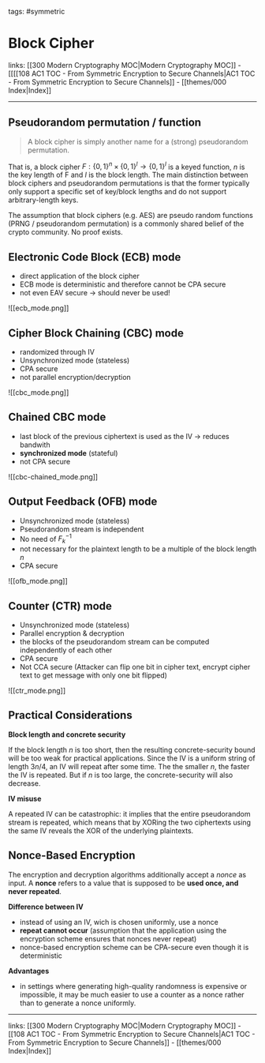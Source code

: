 tags: #symmetric

# Block Cipher

links:  [[300 Modern Cryptography MOC|Modern Cryptography MOC]] - [[[[108 AC1 TOC - From Symmetric Encryption to Secure Channels|AC1 TOC - From Symmetric Encryption to Secure Channels]] - [[themes/000 Index|Index]]

---
## Pseudorandom permutation / function

> A block cipher is simply another name for a (strong) pseudorandom permutation.

That is, a block cipher $F : \{0, 1\}^n \times \{0, 1\}^l \rightarrow \{0, 1\}^l$ is a keyed function, $n$ is the key length of F and $l$ is the block length.
The main distinction between block ciphers and pseudorandom permutations is that the former typically only support a specific set of key/block lengths and do not support arbitrary-length keys.

The assumption that block ciphers (e.g. AES) are pseudo random functions (PRNG / pseudorandom permutation) is a commonly shared belief of the crypto community. No proof exists.

## Electronic Code Block (ECB) mode

- direct application of the block cipher
- ECB mode is deterministic and therefore cannot be CPA secure
- not even EAV secure $\rightarrow$ should never be used!

![[ecb_mode.png]]

## Cipher Block Chaining (CBC) mode

- randomized through IV
- Unsynchronized mode (stateless)
- CPA secure
- not parallel encryption/decryption

![[cbc_mode.png]]

## Chained CBC mode

- last block of the previous ciphertext is used as the IV $\rightarrow$ reduces bandwith
- **synchronized mode** (stateful)
- not CPA secure

![[cbc-chained_mode.png]]

## Output Feedback (OFB) mode

- Unsynchronized mode (stateless)
- Pseudorandom stream is independent
- No need of $F_k^{-1}$
- not necessary for the plaintext length to be a multiple of the block length $n$
- CPA secure

![[ofb_mode.png]]

## Counter (CTR) mode

- Unsynchronized mode (stateless)
- Parallel encryption & decryption
- the blocks of the pseudorandom stream can be computed independently of each other
- CPA secure
- Not CCA secure (Attacker can flip one bit in cipher text, encrypt cipher text to get message with only one bit flipped)

![[ctr_mode.png]]

## Practical Considerations

**Block length and concrete security**

If the block length $n$ is too short, then the resulting concrete-security bound will be too weak for practical applications. Since the IV is a uniform string of length $3n/4$, an IV will repeat after some time. The the smaller $n$, the faster the IV is repeated. But if $n$ is too large, the concrete-security will also decrease.

**IV misuse**

A repeated IV can be catastrophic: it implies that the entire pseudorandom stream is repeated, which means that by XORing the two ciphertexts using the same IV reveals the XOR of the underlying plaintexts.

## Nonce-Based Encryption

The encryption and decryption algorithms additionally accept a *nonce* as input.
A **nonce** refers to a value that is supposed to be **used once, and never repeated**.

**Difference between IV**

- instead of using an IV, wich is chosen uniformly, use a nonce
- **repeat cannot occur** (assumption that the application using the encryption scheme ensures that nonces never repeat)
- nonce-based encryption scheme can be CPA-secure even though it is deterministic

**Advantages**

- in settings where generating high-quality randomness is expensive or impossible, it may be much easier to use a counter as a nonce rather than to generate a nonce uniformly.


---
links:  [[300 Modern Cryptography MOC|Modern Cryptography MOC]] - [[108 AC1 TOC - From Symmetric Encryption to Secure Channels|AC1 TOC - From Symmetric Encryption to Secure Channels]] - [[themes/000 Index|Index]]